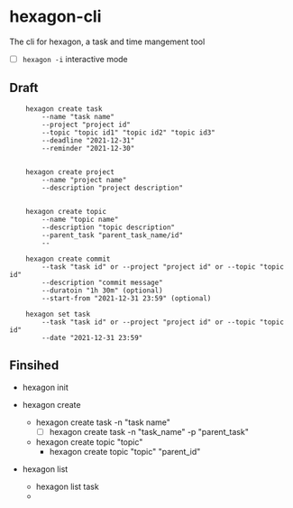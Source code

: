 # hexagon-cli
The cli for hexagon, a task and time mangement tool


- [ ] `hexagon -i` interactive mode

## Draft

```
    hexagon create task 
        --name "task name" 
        --project "project id" 
        --topic "topic id1" "topic id2" "topic id3"
        --deadline "2021-12-31" 
        --reminder "2021-12-30"

   
    hexagon create project 
        --name "project name"
        --description "project description" 

    
    hexagon create topic 
        --name "topic name"
        --description "topic description"
        --parent_task "parent_task_name/id"
        --

    hexagon create commit 
        --task "task id" or --project "project id" or --topic "topic id"
        --description "commit message"
        --duratoin "1h 30m" (optional)
        --start-from "2021-12-31 23:59" (optional)

    hexagon set task
        --task "task id" or --project "project id" or --topic "topic id"
        --date "2021-12-31 23:59"
```

## Finsihed 

- hexagon init
- hexagon create 
    - hexagon create task -n "task name"  
        - [ ] hexagon create task -n "task_name" -p "parent_task"
    - hexagon create topic "topic" 
        - hexagon create topic "topic" "parent_id" 

- hexagon list 
    - hexagon list task
    - 
